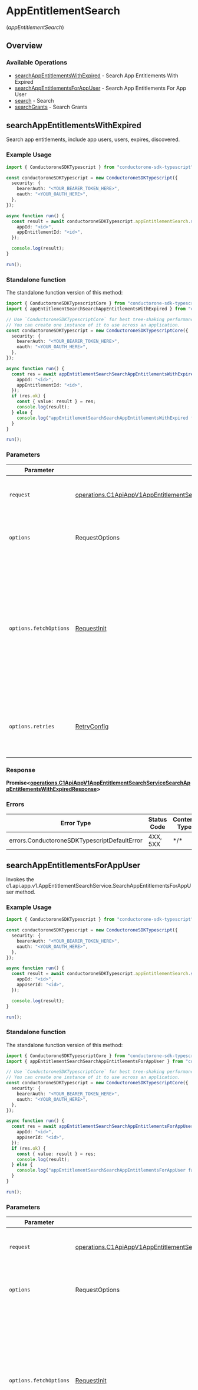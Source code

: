 # AppEntitlementSearch
(*appEntitlementSearch*)

## Overview

### Available Operations

* [searchAppEntitlementsWithExpired](#searchappentitlementswithexpired) - Search App Entitlements With Expired
* [searchAppEntitlementsForAppUser](#searchappentitlementsforappuser) - Search App Entitlements For App User
* [search](#search) - Search
* [searchGrants](#searchgrants) - Search Grants

## searchAppEntitlementsWithExpired

Search app entitlements, include app users, users, expires, discovered.

### Example Usage

```typescript
import { ConductoroneSDKTypescript } from "conductorone-sdk-typescript";

const conductoroneSDKTypescript = new ConductoroneSDKTypescript({
  security: {
    bearerAuth: "<YOUR_BEARER_TOKEN_HERE>",
    oauth: "<YOUR_OAUTH_HERE>",
  },
});

async function run() {
  const result = await conductoroneSDKTypescript.appEntitlementSearch.searchAppEntitlementsWithExpired({
    appId: "<id>",
    appEntitlementId: "<id>",
  });

  console.log(result);
}

run();
```

### Standalone function

The standalone function version of this method:

```typescript
import { ConductoroneSDKTypescriptCore } from "conductorone-sdk-typescript/core.js";
import { appEntitlementSearchSearchAppEntitlementsWithExpired } from "conductorone-sdk-typescript/funcs/appEntitlementSearchSearchAppEntitlementsWithExpired.js";

// Use `ConductoroneSDKTypescriptCore` for best tree-shaking performance.
// You can create one instance of it to use across an application.
const conductoroneSDKTypescript = new ConductoroneSDKTypescriptCore({
  security: {
    bearerAuth: "<YOUR_BEARER_TOKEN_HERE>",
    oauth: "<YOUR_OAUTH_HERE>",
  },
});

async function run() {
  const res = await appEntitlementSearchSearchAppEntitlementsWithExpired(conductoroneSDKTypescript, {
    appId: "<id>",
    appEntitlementId: "<id>",
  });
  if (res.ok) {
    const { value: result } = res;
    console.log(result);
  } else {
    console.log("appEntitlementSearchSearchAppEntitlementsWithExpired failed:", res.error);
  }
}

run();
```

### Parameters

| Parameter                                                                                                                                                                                              | Type                                                                                                                                                                                                   | Required                                                                                                                                                                                               | Description                                                                                                                                                                                            |
| ------------------------------------------------------------------------------------------------------------------------------------------------------------------------------------------------------ | ------------------------------------------------------------------------------------------------------------------------------------------------------------------------------------------------------ | ------------------------------------------------------------------------------------------------------------------------------------------------------------------------------------------------------ | ------------------------------------------------------------------------------------------------------------------------------------------------------------------------------------------------------ |
| `request`                                                                                                                                                                                              | [operations.C1ApiAppV1AppEntitlementSearchServiceSearchAppEntitlementsWithExpiredRequest](../../sdk/models/operations/c1apiappv1appentitlementsearchservicesearchappentitlementswithexpiredrequest.md) | :heavy_check_mark:                                                                                                                                                                                     | The request object to use for the request.                                                                                                                                                             |
| `options`                                                                                                                                                                                              | RequestOptions                                                                                                                                                                                         | :heavy_minus_sign:                                                                                                                                                                                     | Used to set various options for making HTTP requests.                                                                                                                                                  |
| `options.fetchOptions`                                                                                                                                                                                 | [RequestInit](https://developer.mozilla.org/en-US/docs/Web/API/Request/Request#options)                                                                                                                | :heavy_minus_sign:                                                                                                                                                                                     | Options that are passed to the underlying HTTP request. This can be used to inject extra headers for examples. All `Request` options, except `method` and `body`, are allowed.                         |
| `options.retries`                                                                                                                                                                                      | [RetryConfig](../../lib/utils/retryconfig.md)                                                                                                                                                          | :heavy_minus_sign:                                                                                                                                                                                     | Enables retrying HTTP requests under certain failure conditions.                                                                                                                                       |

### Response

**Promise\<[operations.C1ApiAppV1AppEntitlementSearchServiceSearchAppEntitlementsWithExpiredResponse](../../sdk/models/operations/c1apiappv1appentitlementsearchservicesearchappentitlementswithexpiredresponse.md)\>**

### Errors

| Error Type                                   | Status Code                                  | Content Type                                 |
| -------------------------------------------- | -------------------------------------------- | -------------------------------------------- |
| errors.ConductoroneSDKTypescriptDefaultError | 4XX, 5XX                                     | \*/\*                                        |

## searchAppEntitlementsForAppUser

Invokes the c1.api.app.v1.AppEntitlementSearchService.SearchAppEntitlementsForAppUser method.

### Example Usage

```typescript
import { ConductoroneSDKTypescript } from "conductorone-sdk-typescript";

const conductoroneSDKTypescript = new ConductoroneSDKTypescript({
  security: {
    bearerAuth: "<YOUR_BEARER_TOKEN_HERE>",
    oauth: "<YOUR_OAUTH_HERE>",
  },
});

async function run() {
  const result = await conductoroneSDKTypescript.appEntitlementSearch.searchAppEntitlementsForAppUser({
    appId: "<id>",
    appUserId: "<id>",
  });

  console.log(result);
}

run();
```

### Standalone function

The standalone function version of this method:

```typescript
import { ConductoroneSDKTypescriptCore } from "conductorone-sdk-typescript/core.js";
import { appEntitlementSearchSearchAppEntitlementsForAppUser } from "conductorone-sdk-typescript/funcs/appEntitlementSearchSearchAppEntitlementsForAppUser.js";

// Use `ConductoroneSDKTypescriptCore` for best tree-shaking performance.
// You can create one instance of it to use across an application.
const conductoroneSDKTypescript = new ConductoroneSDKTypescriptCore({
  security: {
    bearerAuth: "<YOUR_BEARER_TOKEN_HERE>",
    oauth: "<YOUR_OAUTH_HERE>",
  },
});

async function run() {
  const res = await appEntitlementSearchSearchAppEntitlementsForAppUser(conductoroneSDKTypescript, {
    appId: "<id>",
    appUserId: "<id>",
  });
  if (res.ok) {
    const { value: result } = res;
    console.log(result);
  } else {
    console.log("appEntitlementSearchSearchAppEntitlementsForAppUser failed:", res.error);
  }
}

run();
```

### Parameters

| Parameter                                                                                                                                                                                            | Type                                                                                                                                                                                                 | Required                                                                                                                                                                                             | Description                                                                                                                                                                                          |
| ---------------------------------------------------------------------------------------------------------------------------------------------------------------------------------------------------- | ---------------------------------------------------------------------------------------------------------------------------------------------------------------------------------------------------- | ---------------------------------------------------------------------------------------------------------------------------------------------------------------------------------------------------- | ---------------------------------------------------------------------------------------------------------------------------------------------------------------------------------------------------- |
| `request`                                                                                                                                                                                            | [operations.C1ApiAppV1AppEntitlementSearchServiceSearchAppEntitlementsForAppUserRequest](../../sdk/models/operations/c1apiappv1appentitlementsearchservicesearchappentitlementsforappuserrequest.md) | :heavy_check_mark:                                                                                                                                                                                   | The request object to use for the request.                                                                                                                                                           |
| `options`                                                                                                                                                                                            | RequestOptions                                                                                                                                                                                       | :heavy_minus_sign:                                                                                                                                                                                   | Used to set various options for making HTTP requests.                                                                                                                                                |
| `options.fetchOptions`                                                                                                                                                                               | [RequestInit](https://developer.mozilla.org/en-US/docs/Web/API/Request/Request#options)                                                                                                              | :heavy_minus_sign:                                                                                                                                                                                   | Options that are passed to the underlying HTTP request. This can be used to inject extra headers for examples. All `Request` options, except `method` and `body`, are allowed.                       |
| `options.retries`                                                                                                                                                                                    | [RetryConfig](../../lib/utils/retryconfig.md)                                                                                                                                                        | :heavy_minus_sign:                                                                                                                                                                                   | Enables retrying HTTP requests under certain failure conditions.                                                                                                                                     |

### Response

**Promise\<[operations.C1ApiAppV1AppEntitlementSearchServiceSearchAppEntitlementsForAppUserResponse](../../sdk/models/operations/c1apiappv1appentitlementsearchservicesearchappentitlementsforappuserresponse.md)\>**

### Errors

| Error Type                                   | Status Code                                  | Content Type                                 |
| -------------------------------------------- | -------------------------------------------- | -------------------------------------------- |
| errors.ConductoroneSDKTypescriptDefaultError | 4XX, 5XX                                     | \*/\*                                        |

## search

Search app entitlements based on filters specified in the request body.

### Example Usage

```typescript
import { ConductoroneSDKTypescript } from "conductorone-sdk-typescript";

const conductoroneSDKTypescript = new ConductoroneSDKTypescript({
  security: {
    bearerAuth: "<YOUR_BEARER_TOKEN_HERE>",
    oauth: "<YOUR_OAUTH_HERE>",
  },
});

async function run() {
  const result = await conductoroneSDKTypescript.appEntitlementSearch.search();

  for await (const page of result) {
    console.log(page);
  }
}

run();
```

### Standalone function

The standalone function version of this method:

```typescript
import { ConductoroneSDKTypescriptCore } from "conductorone-sdk-typescript/core.js";
import { appEntitlementSearchSearch } from "conductorone-sdk-typescript/funcs/appEntitlementSearchSearch.js";

// Use `ConductoroneSDKTypescriptCore` for best tree-shaking performance.
// You can create one instance of it to use across an application.
const conductoroneSDKTypescript = new ConductoroneSDKTypescriptCore({
  security: {
    bearerAuth: "<YOUR_BEARER_TOKEN_HERE>",
    oauth: "<YOUR_OAUTH_HERE>",
  },
});

async function run() {
  const res = await appEntitlementSearchSearch(conductoroneSDKTypescript);
  if (res.ok) {
    const { value: result } = res;
    for await (const page of result) {
    console.log(page);
  }
  } else {
    console.log("appEntitlementSearchSearch failed:", res.error);
  }
}

run();
```

### Parameters

| Parameter                                                                                                                                                                      | Type                                                                                                                                                                           | Required                                                                                                                                                                       | Description                                                                                                                                                                    |
| ------------------------------------------------------------------------------------------------------------------------------------------------------------------------------ | ------------------------------------------------------------------------------------------------------------------------------------------------------------------------------ | ------------------------------------------------------------------------------------------------------------------------------------------------------------------------------ | ------------------------------------------------------------------------------------------------------------------------------------------------------------------------------ |
| `request`                                                                                                                                                                      | [shared.AppEntitlementSearchServiceSearchRequest](../../sdk/models/shared/appentitlementsearchservicesearchrequest.md)                                                         | :heavy_check_mark:                                                                                                                                                             | The request object to use for the request.                                                                                                                                     |
| `options`                                                                                                                                                                      | RequestOptions                                                                                                                                                                 | :heavy_minus_sign:                                                                                                                                                             | Used to set various options for making HTTP requests.                                                                                                                          |
| `options.fetchOptions`                                                                                                                                                         | [RequestInit](https://developer.mozilla.org/en-US/docs/Web/API/Request/Request#options)                                                                                        | :heavy_minus_sign:                                                                                                                                                             | Options that are passed to the underlying HTTP request. This can be used to inject extra headers for examples. All `Request` options, except `method` and `body`, are allowed. |
| `options.retries`                                                                                                                                                              | [RetryConfig](../../lib/utils/retryconfig.md)                                                                                                                                  | :heavy_minus_sign:                                                                                                                                                             | Enables retrying HTTP requests under certain failure conditions.                                                                                                               |

### Response

**Promise\<[operations.C1ApiAppV1AppEntitlementSearchServiceSearchResponse](../../sdk/models/operations/c1apiappv1appentitlementsearchservicesearchresponse.md)\>**

### Errors

| Error Type                                   | Status Code                                  | Content Type                                 |
| -------------------------------------------- | -------------------------------------------- | -------------------------------------------- |
| errors.ConductoroneSDKTypescriptDefaultError | 4XX, 5XX                                     | \*/\*                                        |

## searchGrants

Invokes the c1.api.app.v1.AppEntitlementSearchService.SearchGrants method.

### Example Usage

```typescript
import { ConductoroneSDKTypescript } from "conductorone-sdk-typescript";

const conductoroneSDKTypescript = new ConductoroneSDKTypescript({
  security: {
    bearerAuth: "<YOUR_BEARER_TOKEN_HERE>",
    oauth: "<YOUR_OAUTH_HERE>",
  },
});

async function run() {
  const result = await conductoroneSDKTypescript.appEntitlementSearch.searchGrants();

  console.log(result);
}

run();
```

### Standalone function

The standalone function version of this method:

```typescript
import { ConductoroneSDKTypescriptCore } from "conductorone-sdk-typescript/core.js";
import { appEntitlementSearchSearchGrants } from "conductorone-sdk-typescript/funcs/appEntitlementSearchSearchGrants.js";

// Use `ConductoroneSDKTypescriptCore` for best tree-shaking performance.
// You can create one instance of it to use across an application.
const conductoroneSDKTypescript = new ConductoroneSDKTypescriptCore({
  security: {
    bearerAuth: "<YOUR_BEARER_TOKEN_HERE>",
    oauth: "<YOUR_OAUTH_HERE>",
  },
});

async function run() {
  const res = await appEntitlementSearchSearchGrants(conductoroneSDKTypescript);
  if (res.ok) {
    const { value: result } = res;
    console.log(result);
  } else {
    console.log("appEntitlementSearchSearchGrants failed:", res.error);
  }
}

run();
```

### Parameters

| Parameter                                                                                                                                                                      | Type                                                                                                                                                                           | Required                                                                                                                                                                       | Description                                                                                                                                                                    |
| ------------------------------------------------------------------------------------------------------------------------------------------------------------------------------ | ------------------------------------------------------------------------------------------------------------------------------------------------------------------------------ | ------------------------------------------------------------------------------------------------------------------------------------------------------------------------------ | ------------------------------------------------------------------------------------------------------------------------------------------------------------------------------ |
| `request`                                                                                                                                                                      | [shared.AppEntitlementSearchServiceSearchGrantsRequest](../../sdk/models/shared/appentitlementsearchservicesearchgrantsrequest.md)                                             | :heavy_check_mark:                                                                                                                                                             | The request object to use for the request.                                                                                                                                     |
| `options`                                                                                                                                                                      | RequestOptions                                                                                                                                                                 | :heavy_minus_sign:                                                                                                                                                             | Used to set various options for making HTTP requests.                                                                                                                          |
| `options.fetchOptions`                                                                                                                                                         | [RequestInit](https://developer.mozilla.org/en-US/docs/Web/API/Request/Request#options)                                                                                        | :heavy_minus_sign:                                                                                                                                                             | Options that are passed to the underlying HTTP request. This can be used to inject extra headers for examples. All `Request` options, except `method` and `body`, are allowed. |
| `options.retries`                                                                                                                                                              | [RetryConfig](../../lib/utils/retryconfig.md)                                                                                                                                  | :heavy_minus_sign:                                                                                                                                                             | Enables retrying HTTP requests under certain failure conditions.                                                                                                               |

### Response

**Promise\<[operations.C1ApiAppV1AppEntitlementSearchServiceSearchGrantsResponse](../../sdk/models/operations/c1apiappv1appentitlementsearchservicesearchgrantsresponse.md)\>**

### Errors

| Error Type                                   | Status Code                                  | Content Type                                 |
| -------------------------------------------- | -------------------------------------------- | -------------------------------------------- |
| errors.ConductoroneSDKTypescriptDefaultError | 4XX, 5XX                                     | \*/\*                                        |